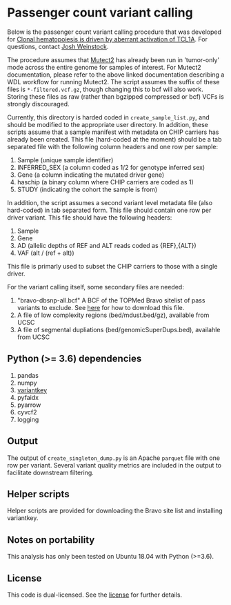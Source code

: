 # Passenger count variant calling

Below is the passenger count variant calling procedure that was developed for [Clonal hematopoiesis is driven by aberrant activation of TCL1A](https://www.biorxiv.org/content/10.1101/2021.12.10.471810v1). 
For questions, contact [Josh Weinstock](jweinstk@umich.edu). 

The procedure assumes that [Mutect2](https://github.com/broadinstitute/gatk/blob/master/scripts/mutect2_wdl/mutect2.wdl) has already been run in 'tumor-only' mode across the entire genome
for samples of interest. For Mutect2 documentation, please refer to the above linked documentation
describing a WDL workflow for running Mutect2. The script assumes the suffix of these files
is `*-filtered.vcf.gz`, though changing this to bcf will also work. Storing these files
as raw (rather than bgzipped compressed or bcf) VCFs is strongly discouraged. 

Currently, this directory is harded coded in `create_sample_list.py`, and should be modified
to the appropriate user directory. In addition, these scripts assume that a sample manifest
with metadata on CHIP carriers has already been created. This file (hard-coded at the moment) should be a tab separated file with the following column headers and one row per sample:
 
 1. Sample (unique sample identifier)
 2. INFERRED\_SEX (a column coded as 1/2 for genotype inferred sex)
 3. Gene (a column indicating the mutated driver gene)
 4. haschip (a binary column where CHIP carriers are coded as 1)
 5. STUDY (indicating the cohort the sample is from)
 
In addition, the script assumes a second variant level metadata file (also hard-coded) in tab separated form. This file should contain one row per driver variant. This file should have the following headers:

 1. Sample
 2. Gene
 3. AD (allelic depths of REF and ALT reads coded as {REF},{ALT})
 4. VAF (alt / (ref + alt))

This file is primarly used to subset the CHIP carriers to those with a single driver. 

For the variant calling itself, some secondary files are needed:
 1. "bravo-dbsnp-all.bcf" A BCF of the TOPMed Bravo sitelist of pass variants to exclude. See [here](https://bravo.sph.umich.edu/freeze8/hg38/downloads) for how to download this file. 
 2. A file of low complexity regions (bed/mdust.bed/gz), available from UCSC
 3. A file of segmental dupliations (bed/genomicSuperDups.bed), availahle from UCSC

 ## Python (>= 3.6) dependencies
 1. pandas
 2. numpy
 3. [variantkey](https://github.com/Genomicsplc/variantkey)
 4. pyfaidx
 5. pyarrow
 6. cyvcf2
 7. logging

## Output
The output of `create_singleton_dump.py` is an Apache `parquet` file with one row
per variant. Several variant quality metrics are included in the output to 
facilitate downstream filtering. 

## Helper scripts
Helper scripts are provided for downloading the Bravo site list and installing variantkey. 

## Notes on portability
This analysis has only been tested on Ubuntu 18.04 with Python (>=3.6).  

## License
This code is dual-licensed. See the [license](LICENSE.md) for further details. 

